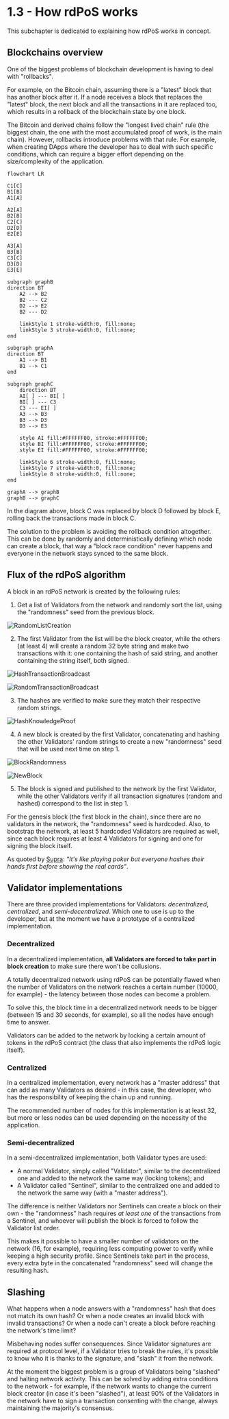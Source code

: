 # 1.3 - How rdPoS works

This subchapter is dedicated to explaining how rdPoS works in concept.

## Blockchains overview

One of the biggest problems of blockchain development is having to deal with "rollbacks".

For example, on the Bitcoin chain, assuming there is a "latest" block that has another block after it. If a node receives a block that replaces the "latest" block, the next block and all the transactions in it are replaced too, which results in a rollback of the blockchain state by one block.

The Bitcoin and derived chains follow the "longest lived chain" rule (the biggest chain, the one with the most accumulated proof of work, is the main chain). However, rollbacks introduce problems with that rule. For example, when creating DApps where the developer has to deal with such specific conditions, which can require a bigger effort depending on the size/complexity of the application.

```mermaid
flowchart LR

C1[C]
B1[B]
A1[A]

A2[A]
B2[B]
C2[C]
D2[D]
E2[E]

A3[A]
B3[B]
C3[C]
D3[D]
E3[E]

subgraph graphB
direction BT
    A2 --> B2
    B2 --- C2
    D2 --> E2
    B2 --- D2

    linkStyle 1 stroke-width:0, fill:none;
    linkStyle 3 stroke-width:0, fill:none;
end

subgraph graphA
direction BT
    A1 --> B1
    B1 --> C1
end

subgraph graphC
    direction BT
    AI[ ] --- BI[ ]
    BI[ ] --- C3
    C3 --- EI[ ]
    A3 --> B3
    B3 --> D3
    D3 --> E3

    style AI fill:#FFFFFF00, stroke:#FFFFFF00;
    style BI fill:#FFFFFF00, stroke:#FFFFFF00;
    style EI fill:#FFFFFF00, stroke:#FFFFFF00;

    linkStyle 6 stroke-width:0, fill:none;
    linkStyle 7 stroke-width:0, fill:none;
    linkStyle 8 stroke-width:0, fill:none;
end

graphA --> graphB
graphB --> graphC
```

In the diagram above, block C was replaced by block D followed by block E, rolling back the transactions made in block C.

The solution to the problem is avoiding the rollback condition altogether. This can be done by randomly and deterministically defining which node can create a block, that way a "block race condition" never happens and everyone in the network stays synced to the same block.

## Flux of the rdPoS algorithm

A block in an rdPoS network is created by the following rules:

1. Get a list of Validators from the network and randomly sort the list, using the "randomness" seed from the previous block.

![RandomListCreation](img/RandomListCreation.png)

2. The first Validator from the list will be the block creator, while the others (at least 4) will create a random 32 byte string and make two transactions with it: one containing the hash of said string, and another containing the string itself, both signed.

![HashTransactionBroadcast](img/HashTransactionBroadcast.png)

![RandomTransactionBroadcast](img/RandomTransactionBroadcast.png)

3. The hashes are verified to make sure they match their respective random strings.

![HashKnowledgeProof](img/HashKnowledgeProof.png)

4. A new block is created by the first Validator, concatenating and hashing the other Validators' random strings to create a new "randomness" seed that will be used next time on step 1.

![BlockRandomness](img/BlockRandomness.png)

![NewBlock](img/NewBlock.png)

5. The block is signed and published to the network by the first Validator, while the other Validators verify if all transaction signatures (random and hashed) correspond to the list in step 1.

For the genesis block (the first block in the chain), since there are no validators in the network, the "randomness" seed is hardcoded. Also, to bootstrap the network, at least 5 hardcoded Validators are required as well, since each block requires at least 4 Validators for signing and one for signing the block itself.

As quoted by [Supra](https://github.com/Jean-Lessa): *"It's like playing poker but everyone hashes their hands first before showing the real cards"*.

## Validator implementations

There are three provided implementations for Validators: *decentralized*, *centralized*, and *semi-decentralized*. Which one to use is up to the developer, but at the moment we have a prototype of a centralized implementation.

### Decentralized

In a decentralized implementation, **all Validators are forced to take part in block creation** to make sure there won't be collusions.

A totally decentralized network using rdPoS can be potentially flawed when the number of Validators on the network reaches a certain number (10000, for example) - the latency between those nodes can become a problem.

To solve this, the block time in a decentralized network needs to be bigger (between 15 and 30 seconds, for example), so all the nodes have enough time to answer.

Validators can be added to the network by locking a certain amount of tokens in the rdPoS contract (the class that also implements the rdPoS logic itself).

### Centralized

In a centralized implementation, every network has a "master address" that can add as many Validators as desired - in this case, the developer, who has the responsibility of keeping the chain up and running.

The recommended number of nodes for this implementation is at least 32, but more or less nodes can be used depending on the necessity of the application.

### Semi-decentralized

In a semi-decentralized implementation, both Validator types are used:

* A normal Validator, simply called "Validator", similar to the decentralized one and added to the network the same way (locking tokens); and
* A Validator called "Sentinel", similar to the centralized one and added to the network the same way (with a "master address").

The difference is neither Validators nor Sentinels can create a block on their own - the "randomness" hash requires *at least one* of the transactions from a Sentinel, and whoever will publish the block is forced to follow the Validator list order.

This makes it possible to have a smaller number of validators on the network (16, for example), requiring less computing power to verify while keeping a high security profile. Since Sentinels take part in the process, every extra byte in the concatenated "randomness" seed will change the resulting hash.

## Slashing

What happens when a node answers with a "randomness" hash that does not match its own hash? Or when a node creates an invalid block with invalid transactions? Or when a node can't create a block before reaching the network's time limit?

Misbehaving nodes suffer consequences. Since Validator signatures are required at protocol level, if a Validator tries to break the rules, it's possible to know who it is thanks to the signature, and "slash" it from the network.

At the moment the biggest problem is a group of Validators being "slashed" and halting network activity. This can be solved by adding extra conditions to the network - for example, if the network wants to change the current block creator (in case it's been "slashed"), at least 90% of the Validators in the network have to sign a transaction consenting with the change, always maintaining the majority's consensus.
